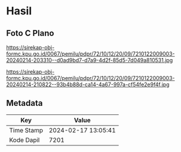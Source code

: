 # Hasil

## Foto C Plano

https://sirekap-obj-formc.kpu.go.id/0067/pemilu/pdpr/72/10/12/20/09/7210122009003-20240214-203310--d0ad9bd7-d7a9-4d2f-85d5-7d049a810531.jpg

https://sirekap-obj-formc.kpu.go.id/0067/pemilu/pdpr/72/10/12/20/09/7210122009003-20240214-210822--93b4b88d-ca14-4a67-997a-cf54fe2e9f4f.jpg


## Metadata

| Key        | Value               |
| ---------- | ------------------- |
| Time Stamp | 2024-02-17 13:05:41 |
| Kode Dapil | 7201                |



